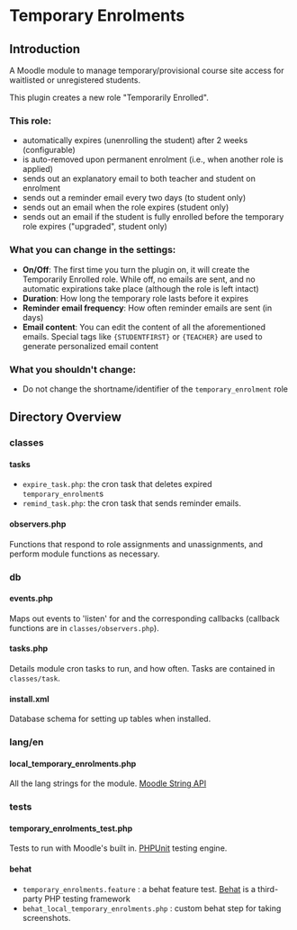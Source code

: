 # Temporary Enrolments

## Introduction

A Moodle module to manage temporary/provisional course site access for waitlisted or unregistered students.

This plugin creates a new role "Temporarily Enrolled".

### This role:
- automatically expires (unenrolling the student) after 2 weeks (configurable)
- is auto-removed upon permanent enrolment (i.e., when another role is applied)
- sends out an explanatory email to both teacher and student on enrolment
- sends out a reminder email every two days (to student only)
- sends out an email when the role expires (student only)
- sends out an email if the student is fully enrolled before the temporary role expires ("upgraded", student only)

### What you can change in the settings:
- **On/Off**: The first time you turn the plugin on, it will create the Temporarily Enrolled role. While off, no emails are sent, and no automatic expirations take place (although the role is left intact)
- **Duration**: How long the temporary role lasts before it expires
- **Reminder email frequency**: How often reminder emails are sent (in days)
- **Email content**: You can edit the content of all the aforementioned emails. Special tags like `{STUDENTFIRST}` or `{TEACHER}` are used to generate personalized email content

### What you shouldn't change:
- Do not change the shortname/identifier of the `temporary_enrolment` role

## Directory Overview

### classes

#### tasks

- `expire_task.php`: the cron task that deletes expired  `temporary_enrolment`s
- `remind_task.php`: the cron task that sends reminder emails.

#### observers.php

Functions that respond to role assignments and unassignments, and perform module functions as necessary.

### db

#### events.php

Maps out events to 'listen' for and the corresponding callbacks (callback functions are in `classes/observers.php`).

#### tasks.php

Details module cron tasks to run, and how often. Tasks are contained in `classes/task`.

#### install.xml

Database schema for setting up tables when installed.

### lang/en

#### local_temporary_enrolments.php

All the lang strings for the module. [Moodle String API](https://docs.moodle.org/dev/String_API "Moodle String API")

### tests

#### temporary_enrolments_test.php

Tests to run with Moodle's built in. [PHPUnit](https://docs.moodle.org/dev/PHPUnit "PHPUnit") testing engine.

#### behat

- `temporary_enrolments.feature` : a behat feature test. [Behat](http://behat.org/en/latest/ "Behat") is a third-party PHP testing framework
- `behat_local_temporary_enrolments.php` : custom behat step for taking screenshots.
